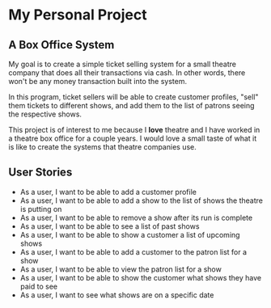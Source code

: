 # My Personal Project

## A Box Office System



My goal is to create a simple ticket selling system for a small
theatre company that does all their transactions via cash. In other 
words, there won't be any money transaction built into the system.

In this program, ticket sellers will be able to create 
customer profiles, "sell" them tickets to different shows, and add 
them to the list of patrons seeing the respective shows.

This project is of interest to me because I **love** theatre and 
I have worked in a theatre box office for a couple years. I would love a small
taste of what it is like to create the systems
that theatre companies use.


## User Stories

- As a user, I want to be able to add a customer profile
- As a user, I want to be able to add a show to the list of
shows the theatre is putting on
- As a user, I want to be able to remove a show after its
run is complete
- As a user, I want to be able to see a list of past shows
- As a user, I want to be able to show a customer a list of
upcoming shows
- As a user, I want to be able to add a customer to the patron 
list for a show
- As a user, I want to be able to view the patron list for a show
- As a user, I want to be able to show the customer what shows they
have paid to see
- As a user, I want to see what shows are on a specific date
